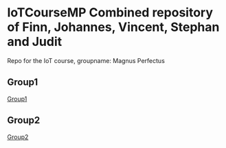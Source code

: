 # IoTCourseMP Combined repository of Finn, Johannes, Vincent, Stephan and Judit
Repo for the IoT course, groupname: Magnus Perfectus

## Group1
[Group1](/Group1/README.md)
## Group2
[Group2](/Group2/README.md)
